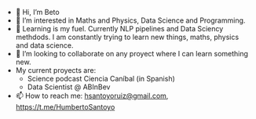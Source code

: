 - 👋 Hi, I’m Beto
- 👀 I’m interested in Maths and Physics, Data Science and Programming.
- 🌱 Learning is my fuel. Currently NLP pipelines and Data Sciency methdods. I am constantly trying to learn new things, maths, physics and data science.
- 💞️ I’m looking to collaborate on any proyect where I can learn something new.
- My current proyects are:
  - Science podcast Ciencia Caníbal (in Spanish)
  - Data Scientist @ ABInBev
- 📫 How to reach me: hsantoyoruiz@gmail.com, https://t.me/HumbertoSantoyo

<!---
HumbertoSantoyo/HumbertoSantoyo is a ✨ special ✨ repository because its `README.md` (this file) appears on your GitHub profile.
You can click the Preview link to take a look at your changes.
--->
